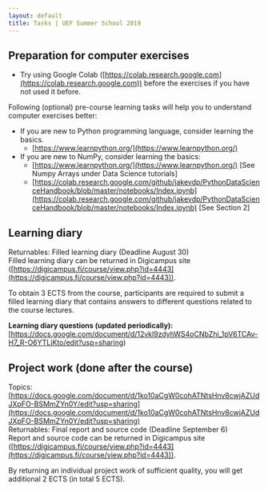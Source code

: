 ```yaml
---
layout: default
title: Tasks | UEF Summer School 2019
---
```


## Preparation for computer exercises

- Try using Google Colab ([https://colab.research.google.com](https://colab.research.google.com)) before the exercises if you have not used it before.

Following (optional) pre-course learning tasks will help you to understand computer exercises better:

- If you are new to Python programming language, consider learning the basics.
    - [https://www.learnpython.org/](https://www.learnpython.org/)
- If you are new to NumPy, consider learning the basics:
    - [https://www.learnpython.org/](https://www.learnpython.org/) [See Numpy Arrays under Data Science tutorials]
    - [https://colab.research.google.com/github/jakevdp/PythonDataScienceHandbook/blob/master/notebooks/Index.ipynb](https://colab.research.google.com/github/jakevdp/PythonDataScienceHandbook/blob/master/notebooks/Index.ipynb) [See Section 2]


## Learning diary
Returnables: Filled learning diary (Deadline August 30) <br>
Filled learning diary can be returned in Digicampus site ([https://digicampus.fi/course/view.php?id=4443](https://digicampus.fi/course/view.php?id=4443)).

To obtain 3 ECTS from the course, participants are required to submit a filled
learning diary that contains answers to different questions related to the course lectures.

**Learning diary questions (updated periodically):** [https://docs.google.com/document/d/12vkl9zdyhWS4oCNbZhi_1pV6TCAv-H7_R-O6YTLjKto/edit?usp=sharing)


## Project work (done after the course)
Topics: [https://docs.google.com/document/d/1ko10aCgW0cohATNtsHnv8cwjAZUdJXpFO-BSMmZYn0Y/edit?usp=sharing](https://docs.google.com/document/d/1ko10aCgW0cohATNtsHnv8cwjAZUdJXpFO-BSMmZYn0Y/edit?usp=sharing) <br>
Returnables: Final report and source code (Deadline September 6) <br>
Report and source code can be returned in Digicampus site ([https://digicampus.fi/course/view.php?id=4443](https://digicampus.fi/course/view.php?id=4443)).

By returning an individual project work of sufficient quality, you will get additional 2 ECTS (in total 5 ECTS).

<!--
#### Challenge 1: Train an agent that plays Toribash
- Toribash is a 1v1 fighting game.
- Design and/or train an agent for Toribash-DestroyUke-v1 task: The higher cumulative reward at the end of the game/episode, the better. Find the environment from Github link below.
- Ready made learning environment (ToriLLE) can be found from this link:
[https://github.com/Miffyli/ToriLLE](https://github.com/Miffyli/ToriLLE)
- Information about ToriLLE can be found from our paper
[https://arxiv.org/abs/1807.10110](https://arxiv.org/abs/1807.10110)

#### Challenge 2: Imitating a celebrity voice
- Use the corpus VoxCeleb ([http://www.robots.ox.ac.uk/~vgg/data/voxceleb/](http://www.robots.ox.ac.uk/~vgg/data/voxceleb/))
- It contains a very large number (> 1000) of celebrity voices. Find closest to
your voice using speaker recognition technology.
- Try to see if you can get better score by modifying your voice.
- Get the project package including pre-trained speaker recognition models from [here](http://cs.uef.fi/~vvestman/files/celeb_match_project.zip).

#### Challenge 3: Test the impact of environmental noise in a Speaker Recognition System (SRS)
- Modify a set of speech signals from Voxceleb by adding noise and test the performance of the SRS (Use the SRS from the practice)
- Apply a speech enhancement method and recheck the system performance (e.g. Wiener filter in Scipy)
- Challenge the system with a different issue and compare results (e.g. short duration)
- Record your own voice and repeat the process. Compare the obtained results with the one with the previous set of signals and discuss.
- Get the project package including pre-trained speaker recognition models from [here](http://cs.uef.fi/~vvestman/files/challenge3.zip). -->
